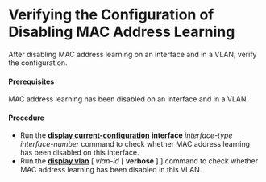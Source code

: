 Verifying the Configuration of Disabling MAC Address Learning
=============================================================

After disabling MAC address learning on an interface and in a VLAN, verify the configuration.

#### Prerequisites

MAC address learning has been disabled on an interface and in a VLAN.
#### Procedure

* Run the [**display current-configuration**](cmdqueryname=display+current-configuration) **interface** *interface-type interface-number* command to check whether MAC address learning has been disabled on this interface.
* Run the [**display vlan**](cmdqueryname=display+vlan) [ *vlan-id* [ **verbose** ] ] command to check whether MAC address learning has been disabled in this VLAN.
